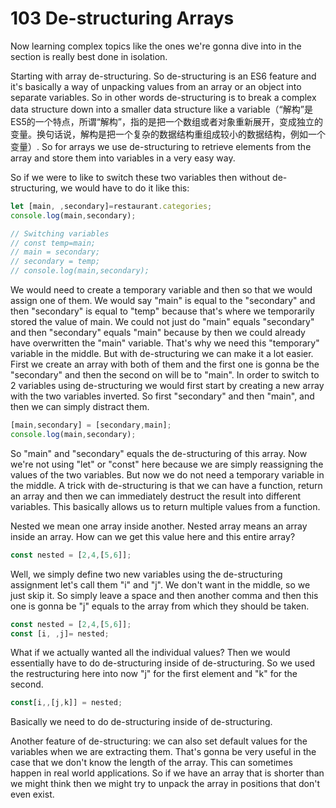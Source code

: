 # 103 De-structuring Arrays

Now learning complex topics like the ones we're gonna dive into in the section is really best done in isolation. 

Starting with array de-structuring. So de-structuring is an ES6 feature and it's basically a way of unpacking values from an array or an object into separate variables. So in other words de-structuring is to break a complex data structure down into a smaller data structure like a variable（“解构”是ES5的一个特点，所谓“解构”，指的是把一个数组或者对象重新展开，变成独立的变量。换句话说，解构是把一个复杂的数据结构重组成较小的数据结构，例如一个变量）. So for arrays we use de-structuring to retrieve elements from the array and store them into variables in a very easy way.





So if we were to like to switch these two variables then without de-structuring, we would have to do it like this:

```javascript
let [main, ,secondary]=restaurant.categories;
console.log(main,secondary);

// Switching variables
// const temp=main;
// main = secondary;
// secondary = temp;
// console.log(main,secondary);

```

We would need to create a temporary variable and then so that we would assign one of them. We would say "main" is equal to the "secondary" and then "secondary" is equal to "temp" because that's where we temporarily stored the value of main. We could not just do "main" equals "secondary" and then "secondary" equals "main" because by then we could already have overwritten the "main" variable. That's why we need this "temporary" variable in the middle. But with de-structuring we can make it a lot easier. First we create an array with both of them and the first one is gonna be the "secondary" and then the second on will be to "main". In order to switch to 2 variables using de-structuring we would first start by creating a new array with the two variables inverted. So first "secondary" and then "main", and then we can simply distract them.

```javascript
[main,secondary] = [secondary,main];
console.log(main,secondary);
```

So "main" and "secondary" equals the de-structuring of this array. Now we're not using "let" or "const" here because we are simply reassigning the values of the two variables. But now we do not need a temporary variable in the middle. A trick with de-structuring is that we can have a function, return an array and then we can immediately destruct the result into different variables. This basically allows us to return multiple values from a function.

Nested we mean one array inside another. Nested array means an array inside an array. How can we get this value here and this entire array?

```javascript
const nested = [2,4,[5,6]];
```

Well, we simply define two new variables using the de-structuring assignment let's call them "i" and "j". We don't want in the middle, so we just skip it. So simply leave a space and then another comma and then this one is gonna be "j" equals to the array from which they should be taken.

```javascript
const nested = [2,4,[5,6]];
const [i, ,j]= nested;
```

What if we actually wanted all the individual values? Then we would essentially have to do de-structuring inside of de-structuring. So we used the restructuring here into now "j" for the first element and "k" for the second.

```javascript
const[i,,[j,k]] = nested;
```

Basically we need to do de-structuring inside of de-structuring.

Another feature of de-structuring: we can also set default values for the variables when we are extracting them. That's gonna be very useful in the case that we don't know the length of the array. This can sometimes happen in real world applications. So if we have an array that is shorter than we might think then we might try to unpack the array in positions that don't even exist.
